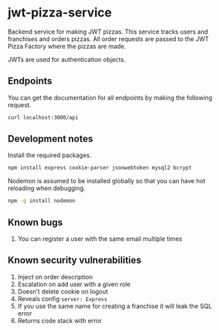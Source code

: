 # jwt-pizza-service

Backend service for making JWT pizzas. This service tracks users and franchises and orders pizzas. All order requests are passed to the JWT Pizza Factory where the pizzas are made.

JWTs are used for authentication objects.

## Endpoints

You can get the documentation for all endpoints by making the following request.

```sh
curl localhost:3000/api
```

## Development notes

Install the required packages.

```sh
npm install express cookie-parser jsonwebtoken mysql2 bcrypt
```

Nodemon is assumed to be installed globally so that you can have hot reloading when debugging.

```sh
npm -g install nodemon
```

## Known bugs

1. You can register a user with the same email multiple times

## Known security vulnerabilities

1. Inject on order description
1. Escalation on add user with a given role
1. Doesn't delete cookie on logout
1. Reveals config `server: Express`
1. If you use the same name for creating a franchise it will leak the SQL error
1. Returns code stack with error
